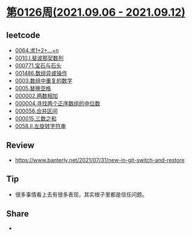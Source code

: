 # [第0126周(2021.09.06 - 2021.09.12)](https://github.com/vjudge/ARTS/blob/master/2021/第0126周.md)

## leetcode
* [0064.求1+2+…+n](https://github.com/vjudge/leetcode/tree/master/剑指Offer/0064.求1+2+…+n)
* [0010.I.斐波那契数列](https://github.com/vjudge/leetcode/tree/master/剑指Offer/0010.I.斐波那契数列)
* [000771.宝石与石头](https://github.com/vjudge/leetcode/tree/master/000501-001000/000771.宝石与石头)
* [001486.数组异或操作](https://github.com/vjudge/leetcode/tree/master/001000-001500/001486.数组异或操作)
* [0003.数组中重复的数字](https://github.com/vjudge/leetcode/tree/master/剑指Offer/0003.数组中重复的数字)
* [0005.替换空格](https://github.com/vjudge/leetcode/tree/master/剑指Offer/0005.替换空格)
* [000002.两数相加](https://github.com/vjudge/leetcode/tree/master/000001-000500/000002.两数相加)
* [000004.寻找两个正序数组的中位数](https://github.com/vjudge/leetcode/tree/master/000001-000500/000004.寻找两个正序数组的中位数)
* [000056.合并区间](https://github.com/vjudge/leetcode/tree/master/000001-000500/000056.合并区间)
* [000015.三数之和](https://github.com/vjudge/leetcode/tree/master/000001-000500/000015.三数之和)
* [0058.II.左旋转字符串](https://github.com/vjudge/leetcode/tree/master/剑指Offer/0058.II.左旋转字符串)

## Review
* https://www.banterly.net/2021/07/31/new-in-git-switch-and-restore

## Tip
* 很多事情看上去有很多表现，其实根子里都是信任问题。

## Share
*

